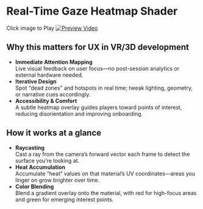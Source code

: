 # Real-Time Gaze Heatmap Shader

Click image to Play
[![Preview Video](https://img.youtube.com/vi/8MFfP0brp5g/0.jpg)](https://youtu.be/8MFfP0brp5g)

## Why this matters for UX in VR/3D development

- **Immediate Attention Mapping**  
  Live visual feedback on user focus—no post-session analytics or external hardware needed.  
- **Iterative Design**  
  Spot “dead zones” and hotspots in real time; tweak lighting, geometry, or narrative cues accordingly.  
- **Accessibility & Comfort**  
  A subtle heatmap overlay guides players toward points of interest, reducing disorientation and improving onboarding.

## How it works at a glance

- **Raycasting**  
  Cast a ray from the camera’s forward vector each frame to detect the surface you’re looking at.  
- **Heat Accumulation**  
  Accumulate “heat” values on that material’s UV coordinates—areas you linger on grow brighter over time.  
- **Color Blending**  
  Blend a gradient overlay onto the material, with red for high-focus areas and green for emerging interest points.  
